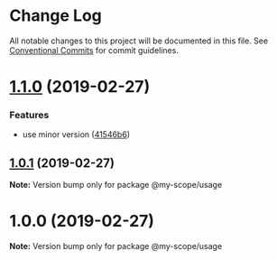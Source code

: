 # Change Log

All notable changes to this project will be documented in this file.
See [Conventional Commits](https://conventionalcommits.org) for commit guidelines.

<a name="1.1.0"></a>
# [1.1.0](https://github.com/CptLemming/version-playground/compare/@my-scope/usage@1.0.1...@my-scope/usage@1.1.0) (2019-02-27)


### Features

* use minor version ([41546b6](https://github.com/CptLemming/version-playground/commit/41546b6))




<a name="1.0.1"></a>
## [1.0.1](https://github.com/CptLemming/version-playground/compare/@my-scope/usage@1.0.0...@my-scope/usage@1.0.1) (2019-02-27)




**Note:** Version bump only for package @my-scope/usage

<a name="1.0.0"></a>
# 1.0.0 (2019-02-27)




**Note:** Version bump only for package @my-scope/usage
